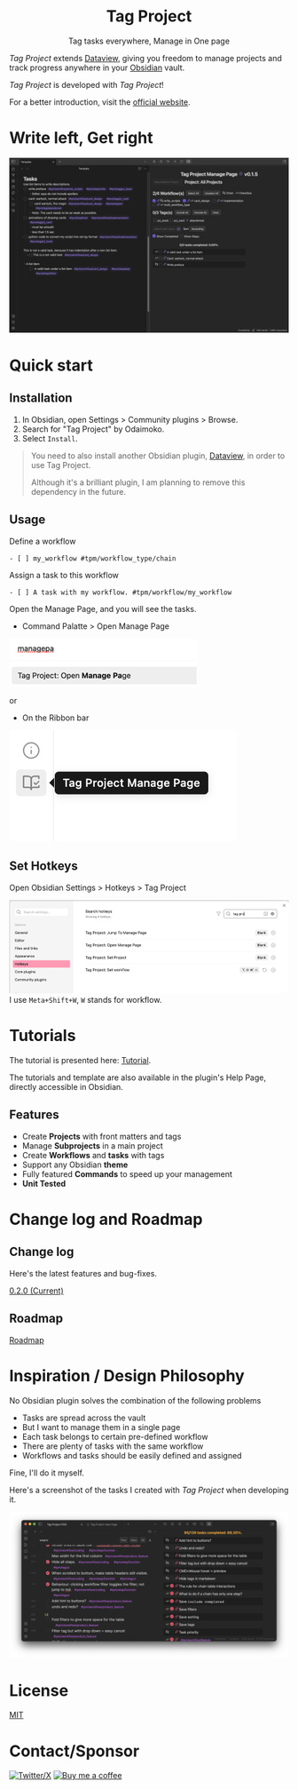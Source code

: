 
<h1 align="center">Tag Project</h1>
<p align="center">Tag tasks everywhere, Manage in One page</p>

*Tag Project* extends [Dataview](https://github.com/blacksmithgu/obsidian-dataview), giving you freedom to manage
projects and track progress anywhere in your [Obsidian](https://obsidian.md/) vault.

*Tag Project* is developed with *Tag Project*!

For a better introduction, visit the [official website](https://imoko.cc/blog/imk/TagProject/TagProject---Introduction).

# Write left, Get right

![Pasted image 20231123153252.png](docs%2FPasted%20image%2020231123153252.png)

# Quick start

## Installation

1. In Obsidian, open Settings > Community plugins > Browse.
1. Search for "Tag Project" by Odaimoko.
1. Select `Install`.

> You need to also install another Obsidian plugin, [Dataview](https://github.com/blacksmithgu/obsidian-dataview), in
> order to use Tag Project.
>
> Although it's a brilliant plugin, I am planning to remove this dependency in the future.

## Usage

Define a workflow

```
- [ ] my_workflow #tpm/workflow_type/chain 
```

Assign a task to this workflow

```
- [ ] A task with my workflow. #tpm/workflow/my_workflow 
```

Open the Manage Page, and you will see the tasks.

- Command Palatte > Open Manage Page

![CommandPalatte_ManagePage.png](docs%2FCommandPalatte_ManagePage.png)

or

- On the Ribbon bar

![](./docs/Pasted%20image%2020240326124433.png)

## Set Hotkeys

Open Obsidian Settings > Hotkeys > Tag Project

![HotKey_Settings.png](docs%2FHotKey_Settings.png)
I use `Meta+Shift+W`, `W` stands for workflow.

# Tutorials

The tutorial is presented here: [Tutorial](https://imoko.cc/blog/imk/TagProject/Tutorial).

The tutorials and template are also available in the plugin's Help Page, directly accessible in Obsidian.


## Features

- Create **Projects** with front matters and tags
- Manage **Subprojects** in a main project
- Create **Workflows** and **tasks** with tags
- Support any Obsidian **theme**
- Fully featured **Commands** to speed up your management
- **Unit Tested**


# Change log and Roadmap

## Change log

Here's the latest features and bug-fixes.

[0.2.0 (Current)](https://imoko.cc/blog/imk/TagProject/TagProject---Change-log-and-Roadmap#020-current)

## Roadmap

[Roadmap](https://imoko.cc/blog/imk/TagProject/TagProject---Change-log-and-Roadmap#roadmap)

# Inspiration / Design Philosophy

No Obsidian plugin solves the combination of the following problems

- Tasks are spread across the vault
- But I want to manage them in a single page
- Each task belongs to certain pre-defined workflow
- There are plenty of tasks with the same workflow
- Workflows and tasks should be easily defined and assigned

Fine, I'll do it myself.

Here's a screenshot of the tasks I created with *Tag Project* when developing it.

![Pasted image 20231124193458.png](docs%2FPasted%20image%2020231124193458.png)

# License

[MIT](LICENSE)

# Contact/Sponsor

[![Twitter/X](https://img.shields.io/badge/TianFF14-white?logo=twitter)](https://twitter.com/TianFF14)
[![Buy me a coffee](https://img.shields.io/badge/-buy_me_a%C2%A0coffee-white?logo=kofi)](https://ko-fi.com/odaimoko)
